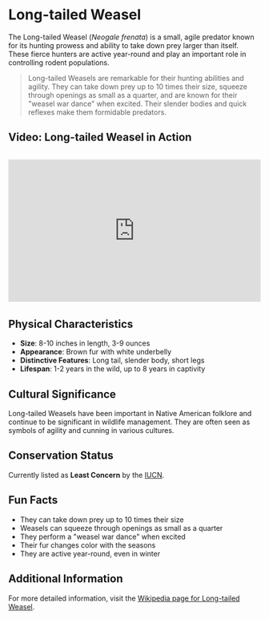 # Long-tailed Weasel

The Long-tailed Weasel (*Neogale frenata*) is a small, agile predator known for its hunting prowess and ability to take down prey larger than itself. These fierce hunters are active year-round and play an important role in controlling rodent populations.

> Long-tailed Weasels are remarkable for their hunting abilities and agility. They can take down prey up to 10 times their size, squeeze through openings as small as a quarter, and are known for their "weasel war dance" when excited. Their slender bodies and quick reflexes make them formidable predators.

## Video: Long-tailed Weasel in Action
<div class="video-container" style="position: relative; padding-bottom: 56.25%; height: 0; overflow: hidden; max-width: 100%; margin: 2rem 0;">
    <iframe style="position: absolute; top: 0; left: 0; width: 100%; height: 100%;" 
            src="https://www.youtube.com/embed/-TMkZzzPZBU" 
            title="Long-tailed Weasel in Action" 
            frameborder="0" 
            allow="accelerometer; autoplay; clipboard-write; encrypted-media; gyroscope; picture-in-picture" 
            allowfullscreen>
    </iframe>
</div>

## Physical Characteristics

- **Size**: 8-10 inches in length, 3-9 ounces
- **Appearance**: Brown fur with white underbelly
- **Distinctive Features**: Long tail, slender body, short legs
- **Lifespan**: 1-2 years in the wild, up to 8 years in captivity

## Cultural Significance
Long-tailed Weasels have been important in Native American folklore and continue to be significant in wildlife management. They are often seen as symbols of agility and cunning in various cultures.

## Conservation Status
Currently listed as **Least Concern** by the [IUCN](https://www.iucnredlist.org/species/41662/45214988).

## Fun Facts
- They can take down prey up to 10 times their size
- Weasels can squeeze through openings as small as a quarter
- They perform a "weasel war dance" when excited
- Their fur changes color with the seasons
- They are active year-round, even in winter

## Additional Information
For more detailed information, visit the [Wikipedia page for Long-tailed Weasel](https://en.wikipedia.org/wiki/Long-tailed_weasel). 